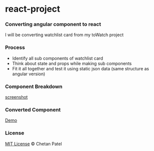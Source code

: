 # react-project
### Converting angular component to react
I will be converting watchlist card from my toWatch project

### Process
- Identify all sub components of watchlist card
- Think about state and props while making sub components
- Fit it all together and test it using static json data (same structure as angular version)

### Component Breakdown
[screenshot](https://github.com/ChetanPate1/react-project/blob/master/component-breakdown.png)

### Converted Component
[Demo](https://chetanpate1.github.io/react-project/)


### License
[MIT License](https://github.com/ChetanPate1/react-project/blob/master/LICENCE)
© Chetan Patel
